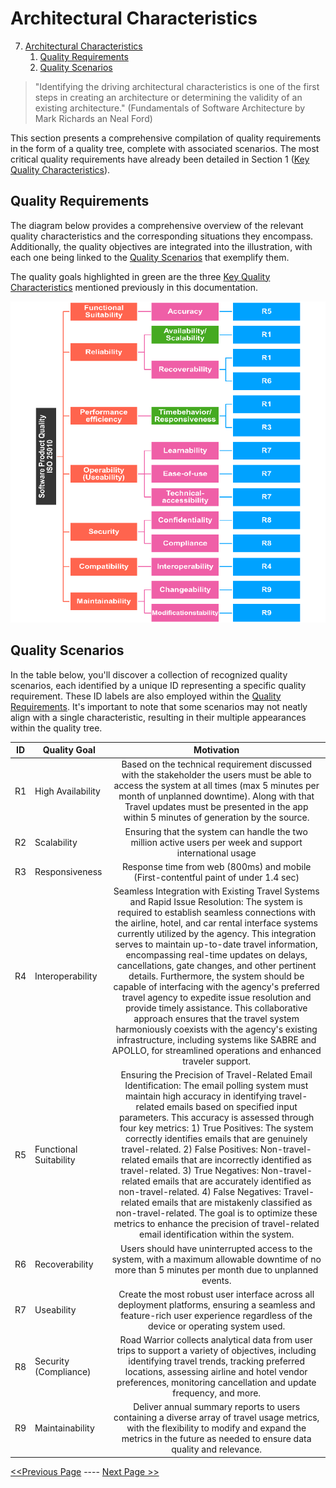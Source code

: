 # Architectural Characteristics

7. [Architectural Characteristics](#architectural-characteristics)
    1. [Quality Requirements](#quality-requirements)
    2. [Quality Scenarios](#quality-scenarios)

> "Identifying the driving architectural characteristics is one of the first steps in creating an architecture or determining the validity of an existing architecture." (Fundamentals of Software Architecture by Mark Richards an Neal Ford)

This section presents a comprehensive compilation of quality requirements in the form of a quality tree, complete with associated scenarios. The most critical quality requirements have already been detailed in Section 1 ([Key Quality Characteristics](01_Introduction_And_Goals.md#key-quality-characteristics)).
## Quality Requirements
The diagram below provides a comprehensive overview of the relevant quality characteristics and the corresponding situations they encompass. Additionally, the quality objectives are integrated into the illustration, with each one being linked to the [Quality Scenarios](07_Architectural_Characteristics.md#quality-scenarios) that exemplify them.

The quality goals highlighted in green are the three [Key Quality Characteristics](01_Introduction_And_Goals.md#key-quality-characteristics) mentioned previously in this documentation.

![ARCH-KATA-07_Qualitiy_Tree](../images/ARCH-KATA-07_Qualitiy_Tree.png)

## Quality Scenarios
In the table below, you'll discover a collection of recognized quality scenarios, each identified by a unique ID representing a specific quality requirement. These ID labels are also employed within the [Quality Requirements](07_Architectural_Characteristics.md#quality-requirements). It's important to note that some scenarios may not neatly align with a single characteristic, resulting in their multiple appearances within the quality tree.

| ID  | Quality Goal           |                                                                                                                                                                                                                                                                                                                                                                                               Motivation                                                                                                                                                                                                                                                                                                                                                                                                |
|-----|------------------------|:-------------------------------------------------------------------------------------------------------------------------------------------------------------------------------------------------------------------------------------------------------------------------------------------------------------------------------------------------------------------------------------------------------------------------------------------------------------------------------------------------------------------------------------------------------------------------------------------------------------------------------------------------------------------------------------------------------------------------------------------------------------------------------------------------------:|
| R1  | High Availability |                                                                                                                                                                                                                                                          Based on the technical requirement discussed with the stakeholder the users must be able to access the system at all times (max 5 minutes per month of unplanned downtime). Along with that Travel updates must be presented in the app within 5 minutes of generation by the source.                                                                                                                                                                                                                                                          |
| R2  |  Scalability       |                                                                                                                                                                                                                                                                                                                                                Ensuring that the system can handle the two million active users per week and support international usage                                                                                                                                                                                                                                                                                                                                                |
| R3  |  Responsiveness    |                                                                                                                                                                                                                                                                                                                                                           Response time from web (800ms) and mobile (First-contentful paint of under 1.4 sec)                                                                                                                                                                                                                                                                                                                                                           |
| R4  | Interoperability       | Seamless Integration with Existing Travel Systems and Rapid Issue Resolution: The system is required to establish seamless connections with the airline, hotel, and car rental interface systems currently utilized by the agency. This integration serves to maintain up-to-date travel information, encompassing real-time updates on delays, cancellations, gate changes, and other pertinent details. Furthermore, the system should be capable of interfacing with the agency's preferred travel agency to expedite issue resolution and provide timely assistance. This collaborative approach ensures that the travel system harmoniously coexists with the agency's existing infrastructure, including systems like SABRE and APOLLO, for streamlined operations and enhanced traveler support. |
| R5  | Functional Suitability |               Ensuring the Precision of Travel-Related Email Identification: The email polling system must maintain high accuracy in identifying travel-related emails based on specified input parameters. This accuracy is assessed through four key metrics: 1) True Positives: The system correctly identifies emails that are genuinely travel-related. 2) False Positives: Non-travel-related emails that are incorrectly identified as travel-related. 3) True Negatives: Non-travel-related emails that are accurately identified as non-travel-related. 4) False Negatives: Travel-related emails that are mistakenly classified as non-travel-related. The goal is to optimize these metrics to enhance the precision of travel-related email identification within the system.               |
| R6  | Recoverability         |                                                                                                                                                                                                                                                                                                                          Users should have uninterrupted access to the system, with a maximum allowable downtime of no more than 5 minutes per month due to unplanned events.                                                                                                                                                                                                                                                                                                                           |
| R7  | Useability             |                                                                                                                                                                                                                                                                                                             Create the most robust user interface across all deployment platforms, ensuring a seamless and feature-rich user experience regardless of the device or operating system used.                                                                                                                                                                                                                                                                                                              |
| R8  | Security (Compliance)  |                                                                                                                                                                                                                                                                  Road Warrior collects analytical data from user trips to support a variety of objectives, including identifying travel trends, tracking preferred locations, assessing airline and hotel vendor preferences, monitoring cancellation and update frequency, and more.                                                                                                                                                                                                                                                                   |
| R9  | Maintainability        |                                                                                                                                                                                                                                                                                             Deliver annual summary reports to users containing a diverse array of travel usage metrics, with the flexibility to modify and expand the metrics in the future as needed to ensure data quality and relevance.                                                                                                                                                                                                                                                                                             |


[<<Previous Page](./06_Architecture_Decisions.md) ---- [Next Page >>](./08_Risks.md)
